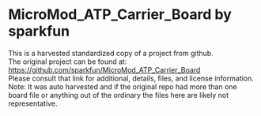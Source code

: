 
# MicroMod_ATP_Carrier_Board by sparkfun  
This is a harvested standardized copy of a project from github.  
The original project can be found at:  
https://github.com/sparkfun/MicroMod_ATP_Carrier_Board  
Please consult that link for additional, details, files, and license information.  
Note: It was auto harvested and if the original repo had more than one board file or anything out of the ordinary the files here are likely not representative.  
    